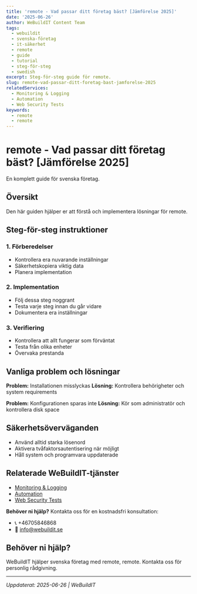 ```yaml
---
title: 'remote - Vad passar ditt företag bäst? [Jämförelse 2025]'
date: '2025-06-26'
author: WeBuildIT Content Team
tags:
  - webuildit
  - svenska-företag
  - it-säkerhet
  - remote
  - guide
  - tutorial
  - steg-för-steg
  - swedish
excerpt: Steg-för-steg guide för remote.
slug: remote-vad-passar-ditt-foretag-bast-jamforelse-2025
relatedServices:
  - Monitoring & Logging
  - Automation
  - Web Security Tests
keywords:
  - remote
  - remote
---
```

# remote - Vad passar ditt företag bäst? [Jämförelse 2025]

En komplett guide för svenska företag.

## Översikt

Den här guiden hjälper er att förstå och implementera lösningar för remote.

## Steg-för-steg instruktioner

### 1. Förberedelser
- Kontrollera era nuvarande inställningar
- Säkerhetskopiera viktig data
- Planera implementation

### 2. Implementation
- Följ dessa steg noggrant
- Testa varje steg innan du går vidare
- Dokumentera era inställningar

### 3. Verifiering
- Kontrollera att allt fungerar som förväntat
- Testa från olika enheter
- Övervaka prestanda

## Vanliga problem och lösningar

**Problem:** Installationen misslyckas
**Lösning:** Kontrollera behörigheter och system requirements

**Problem:** Konfigurationen sparas inte
**Lösning:** Kör som administratör och kontrollera disk space

## Säkerhetsöverväganden

- Använd alltid starka lösenord
- Aktivera tvåfaktorsautentisering när möjligt
- Håll system och programvara uppdaterade

## Relaterade WeBuildIT-tjänster

- [Monitoring & Logging](https://webuildit.se)
- [Automation](https://webuildit.se)
- [Web Security Tests](https://webuildit.se)

**Behöver ni hjälp?** Kontakta oss för en kostnadsfri konsultation:
- 📞 +46705846868  
- 📧 info@webuildit.se

## Behöver ni hjälp?

WeBuildIT hjälper svenska företag med remote, remote. Kontakta oss för personlig rådgivning.

---
*Uppdaterat: 2025-06-26 | WeBuildIT*
